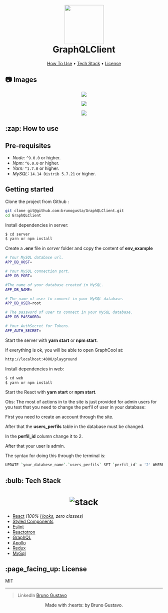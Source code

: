 <h1 align="center">
  <br>
  <img src="https://i.imgur.com/CAnaXFq.png" height="125" width="125">
  <br>
  <b>GraphQLClient</b>
  <br>
</h1>

<p align="center">
  <a href="#how-to-use">How To Use</a> •
  <a href="#tech-stack">Tech Stack</a> •
  <a href="#license">License</a>
</p>

## :camera: Images

<p align='center'>
  <img src="https://i.imgur.com/j17iyDx.png">
</p>

<p align='center'>
  <img src="https://i.imgur.com/XYGhzm4.png">
</p>

<p align='center'>
  <img src="https://i.imgur.com/iDKhKNG.png">
</p>

<div id='how-to-use'>
  <h2>:zap: How to use</h2>
</div>

## Pre-requisites

-   _Node:_ `^9.0.0` or higher.
-   _Npm:_ `^6.0.0` or higher.
-   _Yarn:_ `^1.7.0` or higher.
-   _MySQL:_ `14.14 Distrib 5.7.21` or higher.

## Getting started

Clone the project from Github :

```sh
git clone git@github.com:brunogusta/GraphQLClient.git
cd GraphQLClient
```
Install dependencies in server:

```sh
$ cd server
$ yarn or npm install
```

Create a **.env** file in _server_ folder and copy the content of **env_example**

```bash
# Your MySQL database url.
APP_DB_HOST=

# Your MySQL connection port.
APP_DB_PORT=

#The name of your database created in MySQL.
APP_DB_NAME=

# The name of user to connect in your MySQL database.
APP_DB_USER=root

# The password of user to connect in your MySQL database.
APP_DB_PASSWORD=

# Your AuthSecret for Tokens.
APP_AUTH_SECRET=
```
Start the server with **yarn start** or **npm start**.

If everything is ok, you will be able to open GraphCool at:

```bash
http://localhost:4000/playground
```

Install dependencies in web:

```sh
$ cd web
$ yarn or npm install
```
Start the React with **yarn start** or **npm start**.

Obs: The most of actions in to the site is just provided for admin users for you test that you need to change the perfil of user in your database:

First you need to create an account through the site.

After that the **users_perfils** table in the database must be changed.

In the **perfil_id** column change it to 2.

After that your user is admin.

The syntax for doing this through the terminal is:

```bash
UPDATE `your_databese_name`.`users_perfils` SET `perfil_id` = '2' WHERE (`user_id` = 'your_user_id') and (`perfil_id` = '1');
```
<div id='tech-stack'>
  <h2>:bulb: Tech Stack</h2>
</div>

<h1 align='center'>
  <img src="https://i.imgur.com/aFsRHSI.png" alt="stack" height="" width="">
</h1>

- [React](https://github.com/facebook/react) _(100% [Hooks](https://reactjs.org/docs/hooks-intro.html), zero classes)_
- [Styled Components](https://www.styled-components.com/)
- [Eslint](https://eslint.org/)
- [Reactotron](https://infinite.red/reactotron)
- [GraphQL](https://graphql.org/)
- [Apollo](https://apollographql.com)
- [Redux](https://github.com/reduxjs/react-redux)
- [MySql](https://www.mysql.com/)

<div id='license'>
  <h2>:page_facing_up: License</h2>
</div>

MIT

---

> LinkedIn [Bruno Gustavo](https://www.linkedin.com/in/bruno-gustavo-90502a13a/)

<p align='center'>
  Made with :hearts: by Bruno Gustavo.
</p>

